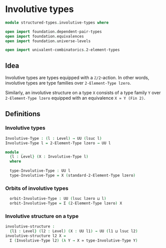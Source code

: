 #  Involutive types

```agda
module structured-types.involutive-types where

open import foundation.dependent-pair-types
open import foundation.equivalences
open import foundation.universe-levels

open import univalent-combinatorics.2-element-types
```

## Idea

Involutive types are types equipped with a `ℤ/2`-action. In other words, involutive types are type families over `2-Element-Type lzero`.

Similarly, an involutive structure on a type `X` consists of a type family `Y` over `2-Element-Type lzero` equipped with an equivalence `X ≃ Y (Fin 2)`.

## Definitions

### Involutive types

```agda
Involutive-Type : (l : Level) → UU (lsuc l)
Involutive-Type l = 2-Element-Type lzero → UU l

module _
  {l : Level} (X : Involutive-Type l)
  where
  
  type-Involutive-Type : UU l
  type-Involutive-Type = X (standard-2-Element-Type lzero)
```

### Orbits of involutive types

```agda
  orbit-Involutive-Type : UU (lsuc lzero ⊔ l)
  orbit-Involutive-Type = Σ (2-Element-Type lzero) X
```

### Involutive structure on a type

```agda
involutive-structure :
  {l1 : Level} (l2 : Level) (X : UU l1) → UU (l1 ⊔ lsuc l2)
involutive-structure l2 X =
  Σ (Involutive-Type l2) (λ Y → X ≃ type-Involutive-Type Y)
```
